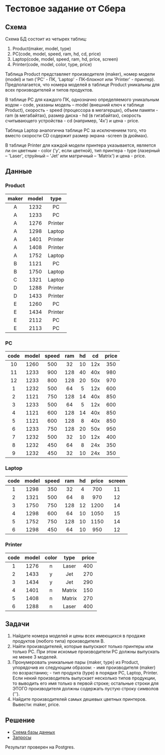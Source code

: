 # Тестовое задание от Сбера


## Схема

Схема БД состоит из четырех таблиц:

1. Product(maker, model, type)
2. PC(code, model, speed, ram, hd, cd, price)
3. Laptop(code, model, speed, ram, hd, price, screen)
4. Printer(code, model, color, type, price)

Таблица Product представляет производителя (maker), номер модели (model) и тип ('PC' - ПК, 'Laptop' - ПК-блокнот или 'Printer' - принтер). Предполагается, что номера моделей в таблице Product уникальны для всех производителей и типов продуктов.

В таблице PC для каждого ПК, однозначно определяемого уникальным кодом – code, указаны модель – model (внешний ключ к таблице Product), скорость - speed (процессора в мегагерцах), объем памяти - ram (в мегабайтах), размер диска - hd (в гигабайтах), скорость считывающего устройства - cd (например, '4x') и цена - price.

Таблица Laptop аналогична таблице РС за исключением того, что вместо скорости CD содержит размер экрана -screen (в дюймах).

В таблице Printer для каждой модели принтера указывается, является ли он цветным - color ('y', если цветной), тип принтера - type (лазерный – 'Laser', струйный – 'Jet' или матричный – 'Matrix') и цена - price.


## Данные

### Product
| maker | model | type    |
|:-----:|:-----:|:-------:|
| A	    | 1232	| PC      |
| A	    | 1233	| PC      |
| A	    | 1276	| Printer |
| A	    | 1298	| Laptop  |
| A	    | 1401	| Printer |
| A	    | 1408	| Printer |
| A	    | 1752	| Laptop  |
| B	    | 1121	| PC      |
| B	    | 1750	| Laptop  |
| C	    | 1321	| Laptop  |
| D	    | 1288	| Printer |
| D	    | 1433	| Printer |
| E	    | 1260	| PC      |
| E	    | 1434	| Printer |
| E	    | 2112	| PC      |
| E	    | 2113	| PC      |

### PC
| code | model | speed | ram | hd | cd  | price |
|:----:|:-----:|:-----:|:---:|:--:|:---:|:-----:|
| 10   | 1260  | 500   | 32  | 10 | 12x | 350   |
| 11   | 1233  | 900   | 128 | 40 | 40x | 980   |
| 12   | 1233  | 800   | 128 | 20 | 50x | 970   |
| 1    | 1232  | 500   | 64  | 5  | 12x | 600   |
| 2    | 1121  | 750   | 128 | 14 | 40x | 850   |
| 3    | 1233  | 500   | 64  | 5  | 12x | 600   |
| 4    | 1121  | 600   | 128 | 14 | 40x | 850   |
| 5    | 1121  | 600   | 128 | 8  | 40x | 850   |
| 6    | 1233  | 750   | 128 | 20 | 50x | 950   |
| 7    | 1232  | 500   | 32  | 10 | 12x | 400   |
| 8    | 1232  | 450   | 64  | 8  | 24x | 350   |
| 9    | 1232  | 450   | 32  | 10 | 24x | 350   |

### Laptop
| code | model | speed | ram | hd | price | screen |
|:----:|:-----:|:-----:|:---:|:--:|:-----:|:------:|
| 1    | 1298  | 350   | 32  | 4  | 700   | 11     |
| 2    | 1321  | 500   | 64  | 8  | 970   | 12     |
| 3    | 1750  | 750   | 128 | 12 | 1200  | 14     |
| 4    | 1298  | 600   | 64  | 10 | 1050  | 15     |
| 5    | 1752  | 750   | 128 | 10 | 1150  | 14     |
| 6    | 1298  | 450   | 64  | 10 | 950   | 12     |

### Printer
| code | model | color | type   | price |
|:----:|:-----:|:-----:|:------:|:-----:|
| 1    | 1276  | n     | Laser  | 400   |
| 2    | 1433  | y     | Jet    | 270   |
| 3    | 1434  | y     | Jet    | 290   |
| 4    | 1401  | n     | Matrix | 150   |
| 5    | 1408  | n     | Matrix | 270   |
| 6    | 1288  | n     | Laser  | 400   |


## Задачи
1. Найдите номера моделей и цены всех имеющихся в продаже продуктов (любого типа) производителя B.
2. Найти производителей, которые выпускают только принтеры или только PC. При этом искомые производители PC должны выпускать не менее 3 моделей.
3. Пронумеровать уникальные пары {maker, type} из Product, упорядочив их следующим образом: - имя производителя (maker) по возрастанию; - тип продукта (type) в порядке PC, Laptop, Printer. Если некий производитель выпускает несколько типов продукции, то выводить его имя только в первой строке; остальные строки для ЭТОГО производителя должны содержать пустую строку символов (''). 
4. Найдите производителей самых дешевых цветных принтеров. Вывести: maker, price.


## Решение
- [Схема базы данных](./sber_test_db_schema.sql)
- [Запросы](./sber_test_query.sql)

Результат проверен на Postgres.